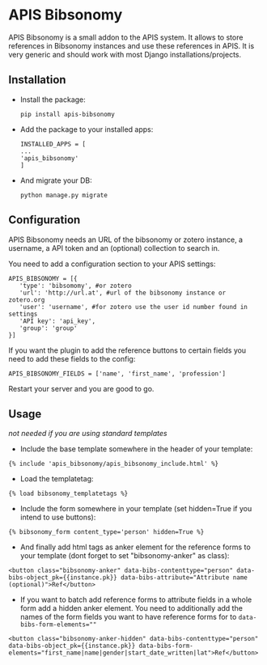 # APIS Bibsonomy

APIS Bibsonomy is a small addon to the APIS system. It allows to store references in Bibsonomy instances and use these references in APIS.
It is very generic and should work with most Django installations/projects.

## Installation

- Install the package:

  `pip install apis-bibsonomy`

- Add the package to your installed apps:

  ```
  INSTALLED_APPS = [
  ...
  'apis_bibsonomy'
  ]
  ```

- And migrate your DB:

  `python manage.py migrate`

## Configuration


APIS Bibsonomy needs an URL of the bibsonomy or zotero instance, a username, a API token and an (optional) collection to search in.

You need to add a configuration section to your APIS settings:

```
APIS_BIBSONOMY = [{
   'type': 'bibsomomy', #or zotero
   'url': 'http://url.at', #url of the bibsonomy instance or zotero.org
   'user': 'username', #for zotero use the user id number found in settings
   'API key': 'api_key',
   'group': 'group'
}]
```

If you want the plugin to add the reference buttons to certain fields you need to add these fields to the config:

```
APIS_BIBSONOMY_FIELDS = ['name', 'first_name', 'profession']
```


Restart your server and you are good to go.


## Usage

*not needed if you are using standard templates*

- Include the base template somewhere in the header of your template:

`{% include 'apis_bibsonomy/apis_bibsonomy_include.html' %}`

- Load the templatetag:

`{% load bibsonomy_templatetags %}`

- Include the form somewhere in your template (set hidden=True if you intend to use buttons):

`{% bibsonomy_form content_type='person' hidden=True %}`

- And finally add html tags as anker element for the reference forms to your template (dont forget to set "bibsonomy-anker" as class):

`<button class="bibsonomy-anker" data-bibs-contenttype="person" data-bibs-object_pk={{instance.pk}} data-bibs-attribute="Attribute name (optional)">Ref</button>`

- If you want to batch add reference forms to attribute fields in a whole form add a hidden anker element. You need to additionally add the names of the form fields you want to have reference forms for to `data-bibs-form-elements=""`

`<button class="bibsonomy-anker-hidden" data-bibs-contenttype="person" data-bibs-object_pk={{instance.pk}} data-bibs-form-elements="first_name|name|gender|start_date_written|lat">Ref</button>`

